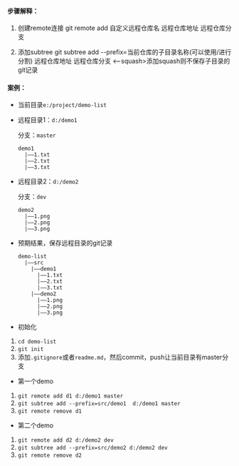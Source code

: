 #### 步骤解释：

1. 创建remote连接
git remote add 自定义远程仓库名 远程仓库地址 远程仓库分支

2. 添加subtree 
git subtree add --prefix=当前仓库的子目录名称(可以使用/进行分割)  远程仓库地址 远程仓库分支 <--squash>添加squash则不保存子目录的git记录

#### 案例：

* 当前目录`e:/project/demo-list`


* 远程目录1：`d:/demo1`

    分支：`master`
    ```
    demo1
      |——1.txt
      |——2.txt
      |——3.txt
    ```

* 远程目录2：`d:/demo2`

    分支：`dev`
    ```
    demo2
      |——1.png
      |——2.png
      |——3.png
    ```

* 预期结果，保存远程目录的git记录
    ```
    demo-list
      |——src
        |——demo1
          |——1.txt
          |——2.txt
          |——3.txt
        |——demo2
          |——1.png
          |——2.png
          |——3.png
    ```

* 初始化
1. `cd demo-list`
2. `git init`
3. 添加`.gitignore`或者`readme.md`，然后commit，push让当前目录有master分支
* 第一个demo
1. `git remote add d1 d:/demo1 master`
2. `git subtree add --prefix=src/demo1  d:/demo1 master `
3. `git remote remove d1`
* 第二个demo
1. `git remote add d2 d:/demo2 dev`
2. `git subtree add --prefix=src/demo2 d:/demo2 dev`
3. `git remote remove d2`